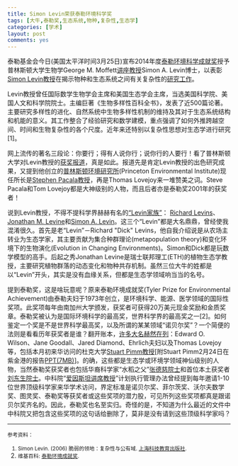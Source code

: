 ```yaml
---
title: Simon Levin荣获泰勒环境科学奖
tags: [大牛,泰勒奖,生态系统,物种,复杂性,生态学]
categories: [学术]
layout: post
comments: yes
---
```


泰勒基金会今日(美国太平洋时间3月25日)宣布2014年度[泰勒环境科学成就奖](http://tylerprize.usc.edu/index.html)授予普林斯顿大学生物学George M. Moffett[讲座教授](http://sixf.org/cn/2014/02/academic-rank-professorship-uk-us/)Simon A. Levin博士，以表彰[Simon Levin教授](http://www.princeton.edu/~slevin/)在揭示物种和生态系统之间有关复杂性的[研究工作](http://tylerprize.usc.edu/press/pr2014.html)。

Levin教授曾任国际数学生物学会主席和美国生态学会主席，当选美国科学院、美国人文和科学院院士。主编巨著《生物多样性百科全书》，发表了近500篇论著。主要研究多样性的进化、自然系统中生物多样性机制的维持及其对于生态系统结构和机能的意义。其工作整合了经验研究和数学建模，重点强调了如何外推跨越空间、时间和生物复杂性的各个尺度。近年来还特别以复杂性思想对生态学进行研究[1]。

网上流传的著名三段论：你要行；得有人说你行；说你行的人要行！看了普林斯顿大学对Levin教授的[获奖报道](http://www.princeton.edu/main/news/archive/S39/56/67M97/index.xml?section=facstaff)，真是如此。报道先是肯定Levin教授的出色研究成果，又提到他创立的[普林斯顿环境研究所](http://www.princeton.edu/pei/)(Princeton Environmental Institute)现任所长是[Stephen Pacala教授](http://www.princeton.edu/~pacala/)，再是Thomas Lovejoy来一堆赞美之词。Steve Pacala和Tom Lovejoy都是大神级别的人物，而且后者亦是泰勒奖2001年的获奖者！

说到Levin教授，不得不提科学界赫赫有名的[“Levin家族”](http://sixf.org/en/2014/03/big-names-in-ecology/)： [Richard Levins](http://www.hsph.harvard.edu/richard-levins/)、[Jonathan M. Levine](http://www.usys.ethz.ch/people/professors/fullprofessors/jlevine)和[Simon A. Levin](http://www.princeton.edu/~slevin/)。这三个“Levin”都是大名鼎鼎，曾经使我混淆很久。首先是老“Levin”－Richard "Dick" Levins，他自我介绍说是从农场主转业为生态学家，其主要贡献为集合种群理论(metapopulation theory)和变化环境下的生物演化(Evolution in Changing Environments)。Simon和Dick都是玩数学模型的高手。后起之秀Jonathan Levine是瑞士联邦理工(ETH)的植物生态学教授，主要研究植物群落的动态变化和物种共存机制。虽然三位大牛的姓都是以“Levin”开头，其实是没有血缘关系，但都是生态学领域响当当的名号。

提到泰勒奖，这是啥玩意呢？原来泰勒环境成就奖(Tyler Prize for Environmental Achievement)由泰勒夫妇于1973年创立，是环境科学、能源、医学领域的国际性奖项。此奖项每年由南加州大学颁发，获奖者可获得20万美元现金奖励和金质奖章。泰勒奖被认为是国际环境科学的最高奖，世界科学界的最高奖之一[2]。如何鉴定一个奖是不是世界科学最高奖，以及所谓的某某领域“诺贝尔奖”？一个简便的法则是看看历年获奖者是谁？翻开账本，[许多大名](http://sixf.org/en/2014/03/big-names-in-ecology/)[赫然在列](http://en.wikipedia.org/wiki/Tyler_Prize_for_Environmental_Achievement)：Edward O. Wilson、Jane Goodall、Jared Diamond、Ehrlich夫妇以及Thomas Lovejoy等，包括本月初来华访问的杜克大学[Stuart Pimm教授](http://sixf.org/en/2014/03/once-upon-a-year-at-duke/)\[附Stuart Pimm2月24日在紫金港的报告[PPT(7MB)](https://www.dropbox.com/s/qx53vk68ft8o7u8/Pimm.at.ZJU.pdf)\]。的确，这些都是生态学或环境学领域神仙级别的人物，当然泰勒奖获奖者也包括华裔科学家“水稻之父”[张德慈院士](http://en.wikipedia.org/wiki/T._T._Chang)和首位本土获奖者[刘东生院士](http://www.cas.cn/ky/kjjl/gjzgkxjsj/2003n/lds/)。中科院“[爱因斯坦讲席教授](http://www.bic.cas.cn/zdxm/AYSTJXJS/200911/P020100810354187902484.doc)”计划执行管理办法曾经提到每年邀请1-10位世界顶级科学家来华学术访问，界定标准是诺贝尔奖、菲尔茨奖、沃尔夫数学奖、图灵奖、泰勒奖等获奖者或这些奖项的潜力股，可见所列这些奖项都真是跟诺贝尔奖齐名的。因此，泰勒奖也名至实归。奇怪的是，不知道为什么最近的文件中中科院又把包含这些奖项的这句话给删除了，莫非是没有请到这些顶级科学家吗？

---

<small>参考资料：

1.	Simon Levin. (2006) 脆弱的领地：复杂性与公有域. [上海科技教育出版社](http://www.sino-eh.com/sts/BookHTML/Book_319.shtml).
2.	维基百科: [泰勒环境成就奖](http://zh.wikipedia.org/wiki/泰勒环境成就奖).</small>